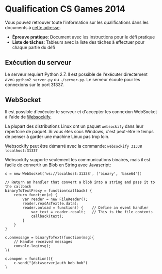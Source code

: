 # Qualification CS Games 2014

Vous pouvez retrouver toute l'information sur les qualifications dans les documents à [cette adresse](https://drive.google.com/folderview?id=0B6o3r17jd6MXazJkY1p4SkNHcFk&usp=sharing).

 * **Épreuve pratique**: Document avec les instructions pour le défi pratique
 * **Liste de tâches**: Tableurs avec la liste des tâches à effectuer pour chaque partie du défi

## Exécution du serveur

Le serveur requiert Python 2.7.
Il est possible de l'exécuter directement avec `python2 server.py` ou `./server.py`. Le serveur écoute pour les connexions sur le port 31337.

## WebSocket

Il est possible d'exécuter le serveur et d'accepter les connexion WebSocket à l'aide de [Websockify](https://github.com/kanaka/websockify).

La plupart des distributions Linux ont un paquet `websockify` dans leur repertoire de paquet. Si vous êtes sous Windows, c'est peut-être le temps de penser à garder une machine Linux pas trop loin.

Websockify peut être démarré avec la commande: `websockify 31338 localhost:31337`

Websockify supporte seulement les communications binaires, mais il est facile de convertir un Blob en String avec Javascript:

```
c = new WebSocket('ws://localhost:31338', ['binary', 'base64'])

// Return an handler that convert a blob into a string and pass it to the callback
binaryToTextProxy = function(callback) {
    return function(e) {
        var reader = new FileReader(); 
        reader.readAsText(e.data);
        reader.onload = function() {    // Define an event handler
            var text = reader.result;   // This is the file contents
            callback(text);
        }
    }
}

c.onmessage = binaryToText(function(msg){
    // Handle received messages
    console.log(msg);
})

c.onopen = function(){
    c.send("[dst=server]auth bob bob")
}
```
